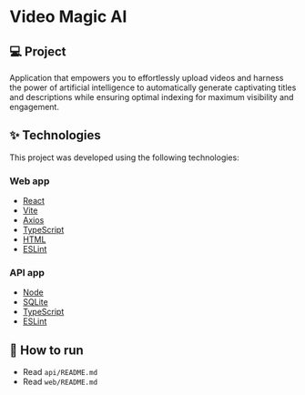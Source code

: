 # Video Magic AI

## 💻 Project

Application that empowers you to effortlessly upload videos and harness the power of artificial intelligence to automatically generate captivating titles and descriptions while ensuring optimal indexing for maximum visibility and engagement.

## ✨ Technologies

This project was developed using the following technologies:

### Web app

- [React](https://react.dev/)
- [Vite](https://vitejs.dev/)
- [Axios](https://axios-http.com/)
- [TypeScript](https://www.typescriptlang.org/)
- [HTML](https://developer.mozilla.org/en-US/docs/Web/HTML)
- [ESLint](https://eslint.org/)

### API app

- [Node](https://nodejs.org/en)
- [SQLite](https://www.sqlite.org/index.html)
- [TypeScript](https://www.typescriptlang.org/)
- [ESLint](https://eslint.org/)

## 🚀 How to run

- Read `api/README.md`
- Read `web/README.md`
